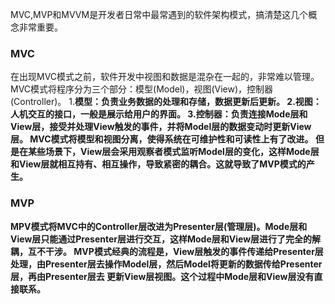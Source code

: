 MVC,MVP和MVVM是开发者日常中最常遇到的软件架构模式，搞清楚这几个概念非常重要。

### MVC
在出现MVC模式之前，软件开发中视图和数据是混杂在一起的，非常难以管理。
MVC模式将程序分为三个部分：模型(Model)，视图(View)，控制器(Controller)。
1.<strong>模型<strong>：负责业务数据的处理和存储，数据更新后更新。
2.<strong>视图<strong>：人机交互的接口，一般是展示给用户的界面。
3.<strong>控制器<strong>：负责连接Mode层和View层，接受并处理View触发的事件，并将Model层的数据变动时更新View层。
MVC模式将模型和视图分离，使得系统在可维护性和可读性上有了改进。
但是在某些场景下，View层会采用观察者模式监听Model层的变化，这样Mode层和View层就相互持有、相互操作，导致紧密的耦合。这就导致了MVP模式的产生。

### MVP
MPV模式将MVC中的Controller层改进为Presenter层(管理层)。Mode层和View层只能通过Presenter层进行交互，这样Mode层和View层进行了完全的解耦，互不干涉。
MVP模式经典的流程是，View层触发的事件传递给Presenter层处理，由Presenter层去操作Model层，然后Model将更新的数据传给Presenter层，再由Presenter层去
更新View层视图。这个过程中Mode层和View层没有直接联系。

















